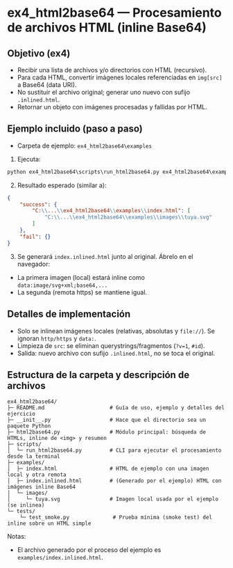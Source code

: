 # ex4_html2base64 — Procesamiento de archivos HTML (inline Base64)

## Objetivo (ex4)
- Recibir una lista de archivos y/o directorios con HTML (recursivo).
- Para cada HTML, convertir imágenes locales referenciadas en `img[src]` a Base64 (data URI).
- No sustituir el archivo original; generar uno nuevo con sufijo `.inlined.html`.
- Retornar un objeto con imágenes procesadas y fallidas por HTML.

## Ejemplo incluido (paso a paso)
- Carpeta de ejemplo: `ex4_html2base64\examples`
1) Ejecuta:

```cmd
python ex4_html2base64\scripts\run_html2base64.py ex4_html2base64\examples --json
```

2) Resultado esperado (similar a):

```json
{
	"success": {
		"C:\\...\\ex4_html2base64\\examples\\index.html": [
			"C:\\...\\ex4_html2base64\\examples\\images\\tuya.svg"
		]
	},
	"fail": {}
}
```

3) Se generará `index.inlined.html` junto al original. Ábrelo en el navegador:
- La primera imagen (local) estará inline como `data:image/svg+xml;base64,...`
- La segunda (remota https) se mantiene igual.

## Detalles de implementación
- Solo se inlinean imágenes locales (relativas, absolutas y `file://`). Se ignoran `http/https` y `data:`.
- Limpieza de `src`: se eliminan querystrings/fragmentos (`?v=1`, `#id`).
- Salida: nuevo archivo con sufijo `.inlined.html`, no se toca el original.

## Estructura de la carpeta y descripción de archivos

```text
ex4_html2base64/
├─ README.md                     # Guía de uso, ejemplo y detalles del ejercicio
├─ __init__.py                   # Hace que el directorio sea un paquete Python
├─ html2base64.py                # Módulo principal: búsqueda de HTMLs, inline de <img> y resumen
├─ scripts/
│  └─ run_html2base64.py         # CLI para ejecutar el procesamiento desde la terminal
├─ examples/
│  ├─ index.html                 # HTML de ejemplo con una imagen local y otra remota
│  ├─ index.inlined.html         # (Generado por el ejemplo) HTML con imágenes inline Base64
│  └─ images/
│     └─ tuya.svg                # Imagen local usada por el ejemplo (se inlinea)
└─ tests/
	└─ test_smoke.py              # Prueba mínima (smoke test) del inline sobre un HTML simple
```

Notas:
- El archivo generado por el proceso del ejemplo es `examples/index.inlined.html`.